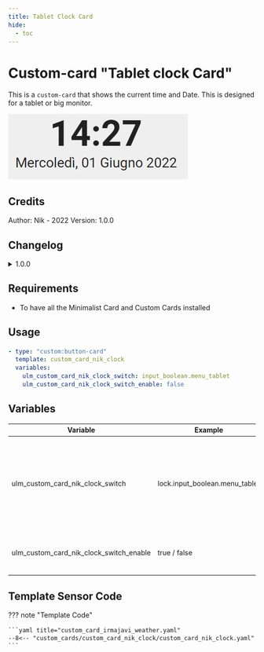 ```yaml
---
title: Tablet Clock Card
hide:
  - toc
---
```


<!-- markdownlint-disable MD046 -->

# Custom-card "Tablet clock Card"

This is a `custom-card` that shows the current time and Date. This is designed for a tablet or big monitor.

![Screenshot](../../docs/assets/img/custom_card_nik_clock.png)

## Credits

Author: Nik - 2022 Version: 1.0.0

## Changelog

<details>
<summary>1.0.0</summary>
Initial release
</details>

## Requirements

- To have all the Minimalist Card and Custom Cards installed

## Usage

```yaml
- type: "custom:button-card"
  template: custom_card_nik_clock
  variables:
    ulm_custom_card_nik_clock_switch: input_boolean.menu_tablet
    ulm_custom_card_nik_clock_switch_enable: false
```

## Variables

<table>
<thead>
  <tr>
    <th>Variable</th>
    <th>Example</th>
    <th>Required</th>
    <th>Explanation</th>
  </tr>
</thead>
<tbody>
  <tr>
    <td>ulm_custom_card_nik_clock_switch</td>
    <td>lock.input_boolean.menu_tablet</td>
    <td>no</td>
    <td>This is an optional hidden switch to combine with a state-switch card to use some additional logics.</td>
  </tr>
  <tr>
    <td>ulm_custom_card_nik_clock_switch_enable</td>
    <td>true / false</td>
    <td>no</td>
    <td>Default is false. It enables the options above.</td>
  </tr>
</tbody>
</table>

## Template Sensor Code

??? note "Template Code"

    ```yaml title="custom_card_irmajavi_weather.yaml"
    --8<-- "custom_cards/custom_card_nik_clock/custom_card_nik_clock.yaml"
    ```

